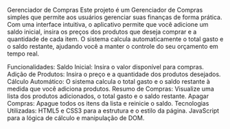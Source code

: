 Gerenciador de Compras
Este projeto é um Gerenciador de Compras simples que permite aos usuários gerenciar suas finanças de forma prática. Com uma interface intuitiva, o aplicativo permite que você adicione um saldo inicial, insira os preços dos produtos que deseja comprar e a quantidade de cada item. O sistema calcula automaticamente o total gasto e o saldo restante, ajudando você a manter o controle do seu orçamento em tempo real.

Funcionalidades:
Saldo Inicial: Insira o valor disponível para compras.
Adição de Produtos: Insira o preço e a quantidade dos produtos desejados.
Cálculo Automático: O sistema calcula o total gasto e o saldo restante à medida que você adiciona produtos.
Resumo de Compras: Visualize uma lista dos produtos adicionados, o total gasto e o saldo restante.
Apagar Compras: Apague todos os itens da lista e reinicie o saldo.
Tecnologias Utilizadas:
HTML5 e CSS3 para a estrutura e o estilo da página.
JavaScript para a lógica de cálculo e manipulação de DOM.
